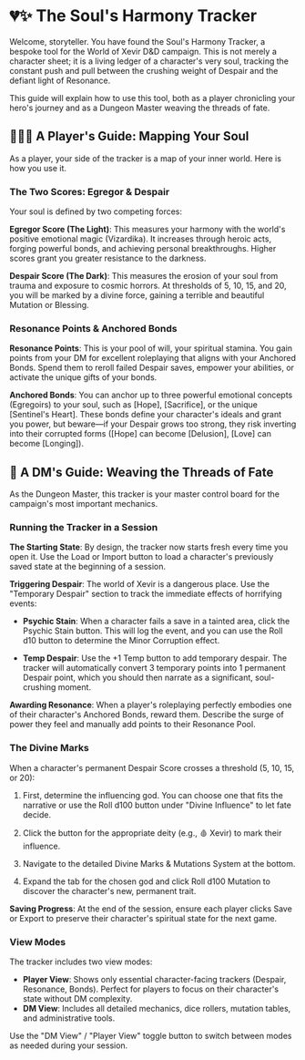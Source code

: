 # 💔✨ The Soul's Harmony Tracker

Welcome, storyteller. You have found the Soul's Harmony Tracker, a bespoke tool for the World of Xevir D&D campaign. This is not merely a character sheet; it is a living ledger of a character's very soul, tracking the constant push and pull between the crushing weight of Despair and the defiant light of Resonance.

This guide will explain how to use this tool, both as a player chronicling your hero's journey and as a Dungeon Master weaving the threads of fate.

## 🧑‍🤝‍🧑 A Player's Guide: Mapping Your Soul

As a player, your side of the tracker is a map of your inner world. Here is how you use it.

### The Two Scores: Egregor & Despair

Your soul is defined by two competing forces:

**Egregor Score (The Light)**: This measures your harmony with the world's positive emotional magic (Vizardika). It increases through heroic acts, forging powerful bonds, and achieving personal breakthroughs. Higher scores grant you greater resistance to the darkness.

**Despair Score (The Dark)**: This measures the erosion of your soul from trauma and exposure to cosmic horrors. At thresholds of 5, 10, 15, and 20, you will be marked by a divine force, gaining a terrible and beautiful Mutation or Blessing.

### Resonance Points & Anchored Bonds

**Resonance Points**: This is your pool of will, your spiritual stamina. You gain points from your DM for excellent roleplaying that aligns with your Anchored Bonds. Spend them to reroll failed Despair saves, empower your abilities, or activate the unique gifts of your bonds.

**Anchored Bonds**: You can anchor up to three powerful emotional concepts (Egregoirs) to your soul, such as [Hope], [Sacrifice], or the unique [Sentinel's Heart]. These bonds define your character's ideals and grant you power, but beware—if your Despair grows too strong, they risk inverting into their corrupted forms ([Hope] can become [Delusion], [Love] can become [Longing]).

## 🎲 A DM's Guide: Weaving the Threads of Fate

As the Dungeon Master, this tracker is your master control board for the campaign's most important mechanics.

### Running the Tracker in a Session

**The Starting State**: By design, the tracker now starts fresh every time you open it. Use the Load or Import button to load a character's previously saved state at the beginning of a session.

**Triggering Despair**: The world of Xevir is a dangerous place. Use the "Temporary Despair" section to track the immediate effects of horrifying events:

- **Psychic Stain**: When a character fails a save in a tainted area, click the Psychic Stain button. This will log the event, and you can use the Roll d10 button to determine the Minor Corruption effect.

- **Temp Despair**: Use the +1 Temp button to add temporary despair. The tracker will automatically convert 3 temporary points into 1 permanent Despair point, which you should then narrate as a significant, soul-crushing moment.

**Awarding Resonance**: When a player's roleplaying perfectly embodies one of their character's Anchored Bonds, reward them. Describe the surge of power they feel and manually add points to their Resonance Pool.

### The Divine Marks

When a character's permanent Despair Score crosses a threshold (5, 10, 15, or 20):

1. First, determine the influencing god. You can choose one that fits the narrative or use the Roll d100 button under "Divine Influence" to let fate decide.

2. Click the button for the appropriate deity (e.g., 🩸 Xevir) to mark their influence.

3. Navigate to the detailed Divine Marks & Mutations System at the bottom.

4. Expand the tab for the chosen god and click Roll d100 Mutation to discover the character's new, permanent trait.

**Saving Progress**: At the end of the session, ensure each player clicks Save or Export to preserve their character's spiritual state for the next game.

### View Modes

The tracker includes two view modes:

- **Player View**: Shows only essential character-facing trackers (Despair, Resonance, Bonds). Perfect for players to focus on their character's state without DM complexity.
- **DM View**: Includes all detailed mechanics, dice rollers, mutation tables, and administrative tools.

Use the "DM View" / "Player View" toggle button to switch between modes as needed during your session.
